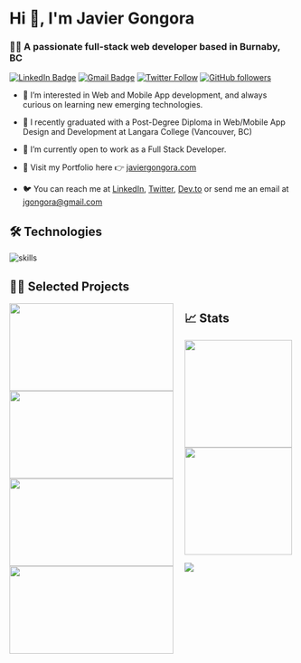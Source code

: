 # Hi 👋, I'm Javier Gongora
### 👨‍💻 A passionate full-stack web developer based in Burnaby, BC

[![LinkedIn Badge](https://img.shields.io/badge/-LinkedIn-blue?style=social&logo=Linkedin&logoColor=blue&link=https://www.linkedin.com/in/javiergongora/)](https://www.linkedin.com/in/javiergongora/)
[![Gmail Badge](https://img.shields.io/badge/-jgongora-c14438?style=social&logo=Gmail&logoColor=red&link=mailto:jgongora@gmail.com)](mailto:jgongora@gmail.com)
[![Twitter Follow](https://img.shields.io/twitter/follow/javigong?style=social)](https://twitter.com/intent/follow?screen_name=javigong)
[![GitHub followers](https://img.shields.io/github/followers/javigong?label=Follow&style=social)](https://github.com/javigong/?tab=follow)
- :dna: I’m interested in Web and Mobile App development, and always curious on learning new emerging technologies.

- :rocket: I recently graduated with a Post-Degree Diploma in Web/Mobile App Design and Development at Langara College (Vancouver, BC)

- :busts_in_silhouette:	I’m currently open to work as a Full Stack Developer.

- :art: Visit my Portfolio here :point_right: [javiergongora.com](https://javiergongora.com)

- :bird: You can reach me at [LinkedIn](https://www.linkedin.com/in/javiergongora/), [Twitter](https://twitter.com/javigong), [Dev.to](https://dev.to/javigong) or send me an email at [jgongora@gmail.com](mailto:jgongora@gmail.com)

## 🛠 Technologies

![skills](https://skillicons.dev/icons?i=html,css,js,ts,php,bash,react,nextjs,nodejs,express,wordpress,postgresql,mysql,sqlite,mongodb,tailwind,graphql,apollo,prisma,redux,firebase,aws,gcp,git,jest,vscode,vercel,figma,ps,ai&theme=light)

## 👨‍🎨 Selected Projects

[<img src="https://user-images.githubusercontent.com/42308135/207425608-e352c2d4-e7bd-44e9-bcf3-9d5d7e9eb4dc.jpg"
     height="155" width="290" style="object-fit: cover; float: left; margin-right: 20px;"/>
](https://github.com/javigong/circuitai-nextjs-typescript-redis-tailwind-nextauth)
[<img src="https://user-images.githubusercontent.com/42308135/206007513-4822e20f-293d-42b0-9915-f0893de49e7d.jpg"
     height="155" width="290" style="object-fit: cover; float: left; margin-right: 20px"/>
](https://github.com/javigong/travel-nextjs-typescript-tailwind-mapbox-calendar-date-picker)
[<img src="https://user-images.githubusercontent.com/42308135/206007481-648a4a7c-397a-45a6-af77-8f5d3bbdf3ce.jpg"
     height="155" width="290" style="object-fit: cover; float: left; margin-right: 20px;"/>
](https://github.com/javigong/fast-marketplace-nextjs-typescript-tailwind-redux-nextauth-firebase)
[<img src="https://user-images.githubusercontent.com/42308135/206007444-6d13ce26-15e9-4ba5-9440-de6f44ef3ca8.jpg"
     height="155" width="290" style="object-fit: cover; float: left; margin-right: 20px;"/>
](https://github.com/javigong/writly-nextjs-typescript-tailwind-sanity)

## 📈 Stats

<img height="190px" align="center" src="https://github-readme-stats.vercel.app/api?username=javigong&count_private=true&theme=react&show_icons=true" /><img height="190px" align="center" src="https://github-readme-stats.vercel.app/api/top-langs/?username=javigong&count_private=true&layout=compact&langs_count=8&show_icons=true&theme=react" />


![](https://komarev.com/ghpvc/?username=javigong)

<!---
javigong/javigong is a ✨ special ✨ repository because its `README.md` (this file) appears on your GitHub profile.
You can click the Preview link to take a look at your changes.
--->

